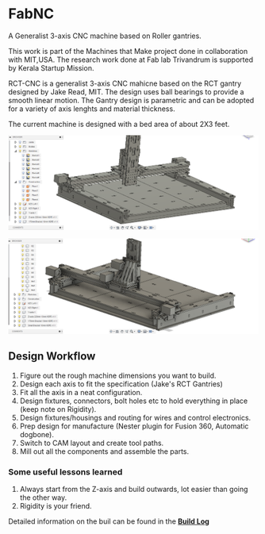 # FabNC
A Generalist 3-axis CNC machine based on Roller gantries.

This work is part of the Machines that Make project done in collaboration with MIT,USA. The research work done at Fab lab Trivandrum is supported by Kerala Startup Mission.

RCT-CNC is a generalist 3-axis CNC mahicne based on the RCT gantry designed by Jake Read, MIT. The design uses ball bearings to provide a smooth linear motion. The Gantry design is parametric and can be adopted for a variety of axis lenghts and material thickness.

The current machine is designed with a bed area of about 2X3 feet.

![FabNC](Images/CAD/25.png)

![FabNC](Images/CAD/27.png)

## Design Workflow

1. Figure out the rough machine dimensions you want to build.
2. Design each axis to fit the specification (Jake's RCT Gantries)
3. Fit all the axis in a neat configuration.
4. Design fixtures, connectors, bolt holes etc to hold everything in place (keep note on Rigidity).
5. Design fixtures/housings and routing for wires and control electronics.
6. Prep design for manufacture (Nester plugin for Fusion 360, Automatic dogbone).
7. Switch to CAM layout and create tool paths.
8. Mill out all the components and assemble the parts.

### Some useful lessons learned

1. Always start from the Z-axis and build outwards, lot easier than going the other way.
2. Rigidity is your friend.

Detailed information on the buil can be found in the [**Build Log**](https://github.com/rahulsarchive/FabNC/tree/master/Build%20Log)